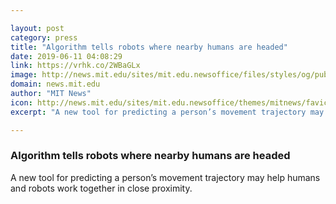 ```yaml
---

layout: post
category: press
title: "Algorithm tells robots where nearby humans are headed"
date: 2019-06-11 04:08:29
link: https://vrhk.co/2WBaGLx
image: http://news.mit.edu/sites/mit.edu.newsoffice/files/styles/og/public/images/2019/MIT-Motion-Prediction-01.jpg
domain: news.mit.edu
author: "MIT News"
icon: http://news.mit.edu/sites/mit.edu.newsoffice/themes/mitnews/favicon.ico
excerpt: "A new tool for predicting a person’s movement trajectory may help humans and robots work together in close proximity."

---
```


### Algorithm tells robots where nearby humans are headed

A new tool for predicting a person’s movement trajectory may help humans and robots work together in close proximity.